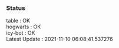 ### Status


table : OK  
hogwarts : OK  
icy-bot : OK  
Latest Update : 2021-11-10 06:08:41.537276
